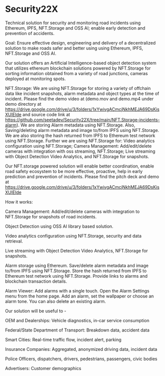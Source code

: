# Security22X

Technical solution for security and monitoring road incidents using Ethereum, IPFS, NFT.Storage and OSS AI; enable early detection and prevention of accidents.

Goal: Ensure effective design, engineering and delivery of a decentralized solution to make roads safer and better using using Ethereum, IPFS, NFT.Storage and OSS AI.

Our solution offers an Artificial Intelligence-based object detection system that utilizes ethereum blockchain solutions powered by NFT.Storage for sorting information obtained from a variety of road junctions, cameras deployed at monitoring spots.

NFT.Storage: We are using NFT.Storage for storing a variety of offchain data like incident snapshots, alarm metadata and object types at the time of incident. Please find the demo video at  (demo.mov and demo.mp4 under demo directory at https://drive.google.com/drive/u/3/folders/1xYwivgACmcjNkhMEJA69DsKisXUIEIde and source code link at https://github.com/seetadev/Security22X/tree/main/NFT.Storage-incidents-alarm). We are storing Alarm metadata using NFT.Storage. Also, Saving/deleting alarm metadata and image to/from IPFS using NFT.Storage. We are also storing the hash returned from IPFS to Ethereum test network using NFT.Storage. Further we are using NFT.Storage for: Video analytics configuration using NFT.Storage; Camera Management: Add/edit/delete cameras with integration with oss streaming, NFT.Storage; Live streaming with Object Detection Video Analytics, and NFT.Storage for snapshots.

Our NFT.storage powered solution will enable better coordination, enable road safety ecosystem to be more effective, proactive, help in early prediction and prevention of incidents. Please find the pitch deck and demo at https://drive.google.com/drive/u/3/folders/1xYwivgACmcjNkhMEJA69DsKisXUIEIde

How it works:

Camera Management: Add/edit/delete cameras with integration to NFT.Storage for snapshots of road incidents.

Object Detection using OSS AI library based solution.

Video analytics configuration using NFT.Storage, security and data retrieval.

Live streaming with Object Detection Video Analytics, NFT.Storage for snapshots.

Alarm storage using Ethereum. Save/delete alarm metadata and image to/from IPFS using NFT.Storage. Store the hash returned from IPFS to Ethereum test network using NFT.Storage. Provide links to alarms and blockchain transaction details.

Alarm Viewer: Add alarms with a single touch. Open the Alarm Settings menu from the home page. Add an alarm, set the wallpaper or choose an alarm tone. You can also delete an existing alarm. 


Our solution will be useful to -

OEM and Dealerships: Vehicle diagnostics, in-car service consumption

Federal/State Department of Transport: Breakdown data, accident data

Smart Cities: Real-time traffic flow, incident alert, parking

Insurance Companies: Aggregated, anonymized driving data, incident data

Police Officers, dispatchers, drivers, pedestrians, passengers, civic bodies

Advertisers: Customer demographics
